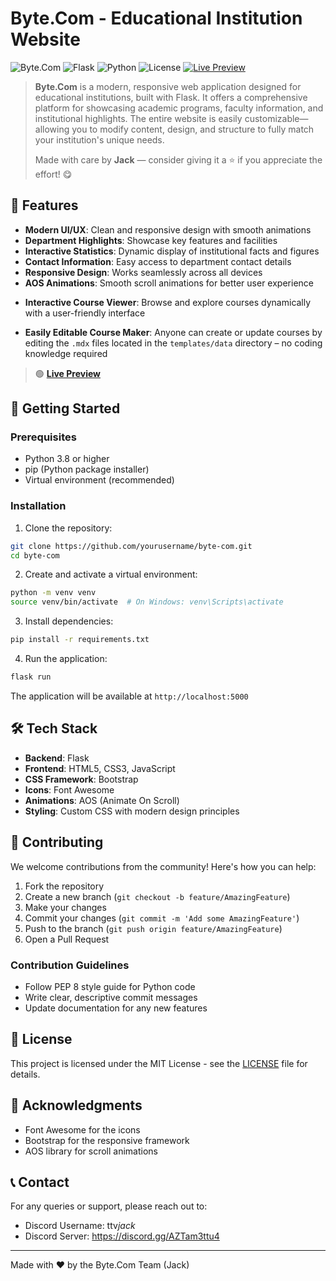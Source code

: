 # Byte.Com - Educational Institution Website

![Byte.Com](https://img.shields.io/badge/Byte.Com-Education-blue)
![Flask](https://img.shields.io/badge/Flask-2.0+-green)
![Python](https://img.shields.io/badge/Python-3.8+-blue)
![License](https://img.shields.io/badge/License-MIT-yellow)
[![Live Preview](https://img.shields.io/badge/Live%20Preview-Click%20Here-brightgreen)](https://byte-com-course-website.onrender.com)

> **Byte.Com** is a modern, responsive web application designed for educational institutions, built with Flask. It offers a comprehensive platform for showcasing academic programs, faculty information, and institutional highlights. The entire website is easily customizable—allowing you to modify content, design, and structure to fully match your institution's unique needs.
>
> Made with care by **Jack** — consider giving it a ⭐ if you appreciate the effort! 😋

## 🌟 Features

- **Modern UI/UX**: Clean and responsive design with smooth animations
- **Department Highlights**: Showcase key features and facilities
- **Interactive Statistics**: Dynamic display of institutional facts and figures
- **Contact Information**: Easy access to department contact details
- **Responsive Design**: Works seamlessly across all devices
- **AOS Animations**: Smooth scroll animations for better user experience
* **Interactive Course Viewer**: Browse and explore courses dynamically with a user-friendly interface

* **Easily Editable Course Maker**: Anyone can create or update courses by editing the `.mdx` files located in the `templates/data` directory – no coding knowledge required

>
> 🟢 **[Live Preview](https://byte-com-course-website.onrender.com)**  
>


## 🚀 Getting Started

### Prerequisites

- Python 3.8 or higher
- pip (Python package installer)
- Virtual environment (recommended)

### Installation

1. Clone the repository:

```bash
git clone https://github.com/yourusername/byte-com.git
cd byte-com
```

2. Create and activate a virtual environment:

```bash
python -m venv venv
source venv/bin/activate  # On Windows: venv\Scripts\activate
```

3. Install dependencies:

```bash
pip install -r requirements.txt
```

4. Run the application:

```bash
flask run
```

The application will be available at `http://localhost:5000`

## 🛠️ Tech Stack

- **Backend**: Flask
- **Frontend**: HTML5, CSS3, JavaScript
- **CSS Framework**: Bootstrap
- **Icons**: Font Awesome
- **Animations**: AOS (Animate On Scroll)
- **Styling**: Custom CSS with modern design principles

## 🤝 Contributing

We welcome contributions from the community! Here's how you can help:

1. Fork the repository
2. Create a new branch (`git checkout -b feature/AmazingFeature`)
3. Make your changes
4. Commit your changes (`git commit -m 'Add some AmazingFeature'`)
5. Push to the branch (`git push origin feature/AmazingFeature`)
6. Open a Pull Request

### Contribution Guidelines

- Follow PEP 8 style guide for Python code
- Write clear, descriptive commit messages
- Update documentation for any new features

## 📄 License

This project is licensed under the MIT License - see the [LICENSE](LICENSE) file for details.

## 🙏 Acknowledgments

- Font Awesome for the icons
- Bootstrap for the responsive framework
- AOS library for scroll animations

## 📞 Contact

For any queries or support, please reach out to:

- Discord Username: ttv*jack*
- Discord Server: https://discord.gg/AZTam3ttu4

---

Made with ❤️ by the Byte.Com Team (Jack)

